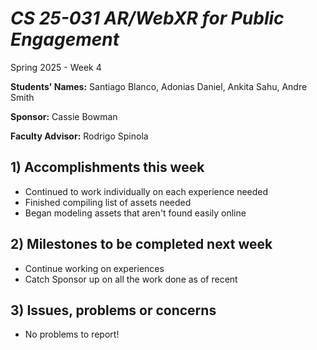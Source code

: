 # *CS 25-031 AR/WebXR for Public Engagement*

Spring 2025 - Week 4

**Students' Names:**
Santiago Blanco, Adonias Daniel, Ankita Sahu, Andre Smith  

**Sponsor:**
Cassie Bowman  

**Faculty Advisor:**
Rodrigo Spinola  

## 1) Accomplishments this week ##
   - Continued to work individually on each experience needed
   - Finished compiling list of assets needed
   - Began modeling assets that aren't found easily online

## 2) Milestones to be completed next week ##
   - Continue working on experiences
   - Catch Sponsor up on all the work done as of recent

## 3) Issues, problems or concerns ##
   - No problems to report!